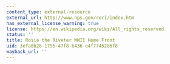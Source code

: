 ```yaml
---
content_type: external-resource
external_url: http://www.nps.gov/rori/index.htm
has_external_license_warning: true
license: https://en.wikipedia.org/wiki/All_rights_reserved
status: ''
title: Rosie the Riveter WWII Home Front
uid: 3efa8b28-1755-47f8-b436-e4f7745286f8
wayback_url: ''
---
```

